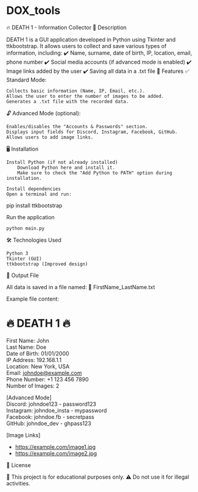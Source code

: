# DOX_tools
🔥 DEATH 1 - Information Collector
📌 Description

DEATH 1 is a GUI application developed in Python using Tkinter and ttkbootstrap. It allows users to collect and save various types of information, including:
✔️ Name, surname, date of birth, IP, location, email, phone number
✔️ Social media accounts (if advanced mode is enabled)
✔️ Image links added by the user
✔️ Saving all data in a .txt file
🚀 Features
✅ Standard Mode:

    Collects basic information (Name, IP, Email, etc.).
    Allows the user to enter the number of images to be added.
    Generates a .txt file with the recorded data.

🔓 Advanced Mode (optional):

    Enables/disables the "Accounts & Passwords" section.
    Displays input fields for Discord, Instagram, Facebook, GitHub.
    Allows users to add image links.

🖥 Installation

    Install Python (if not already installed)
        Download Python here and install it.
        Make sure to check the "Add Python to PATH" option during installation.

    Install dependencies
    Open a terminal and run:

pip install ttkbootstrap

Run the application

    python main.py

🛠 Technologies Used

    Python 3
    Tkinter (GUI)
    ttkbootstrap (Improved design)

📂 Output File

All data is saved in a file named:
📄 FirstName_LastName.txt

Example file content:

🔥 DEATH 1 🔥
========================================
First Name: John  
Last Name: Doe  
Date of Birth: 01/01/2000  
IP Address: 192.168.1.1  
Location: New York, USA  
Email: johndoe@example.com  
Phone Number: +1 123 456 7890  
Number of Images: 2  

[Advanced Mode]  
Discord: johndoe123 - password123  
Instagram: johndoe_insta - mypassword  
Facebook: johndoe.fb - secretpass  
GitHub: johndoe_dev - ghpass123  

[Image Links]  
- https://example.com/image1.jpg  
- https://example.com/image2.jpg  

📜 License

🛑 This project is for educational purposes only.
⚠️ Do not use it for illegal activities.
